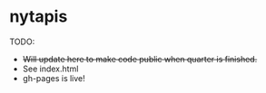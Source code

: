 # nytapis
TODO: 
* ~~Will update here to make code public when quarter is finished.~~
* See index.html
* gh-pages is live!
